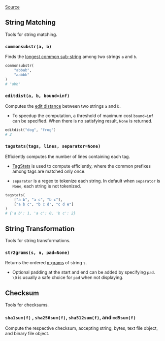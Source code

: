 [Source](https://github.com/chuanconggao/extratools/blob/master/extratools/strtools.py)

## String Matching

Tools for string matching.

### `commonsubstr(a, b)`

Finds the [longest common sub-string](https://en.wikipedia.org/wiki/Longest_common_substring_problem) among two strings `a` and `b`.

``` python
commonsubstr(
    "abbab",
    "aabbb"
)
# "abb"
```

### `editdist(a, b, bound=inf)`

Computes the [edit distance](https://en.wikipedia.org/wiki/Edit_distance) between two strings `a` and `b`.

- To speedup the computation, a threshold of maximum cost `bound=inf` can be specified. When there is no satisfying result, `None` is returned.

``` python
editdist("dog", "frog")
# 2
```

### `tagstats(tags, lines, separator=None)`

Efficiently computes the number of lines containing each tag.

- [TagStats](https://github.com/chuanconggao/TagStats) is used to compute efficiently, where the common prefixes among tags are matched only once.

- `separator` is a regex to tokenize each string. In default when `separator` is `None`, each string is not tokenized.

``` python
tagstats(
    ["a b", "a c", "b c"],
    ["a b c", "b c d", "c d e"]
)
# {'a b': 1, 'a c': 0, 'b c': 2}
```

## String Transformation

Tools for string transformations.

### `str2grams(s, n, pad=None)`

Returns the ordered [`n`-grams](https://en.wikipedia.org/wiki/N-gram) of string `s`.

- Optional padding at the start and end can be added by specifying `pad`. `\0` is usually a safe choice for `pad` when not displaying.

## Checksum

Tools for checksums.

### `sha1sum(f)` , `sha256sum(f)`, `sha512sum(f)`, and `md5sum(f)`

Compute the respective checksum, accepting string, bytes, text file object, and binary file object.
